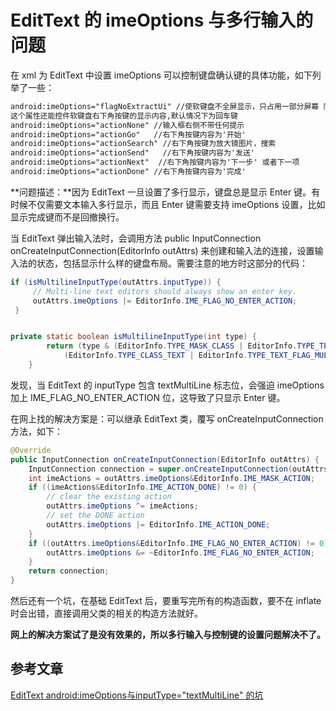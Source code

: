 # EditText 的 imeOptions 与多行输入的问题

在 xml 为 EditText 中设置 imeOptions 可以控制键盘确认键的具体功能，如下列举了一些：

```xml
android:imeOptions="flagNoExtractUi" //使软键盘不全屏显示，只占用一部分屏幕 同时,
这个属性还能控件软键盘右下角按键的显示内容,默认情况下为回车键
android:imeOptions="actionNone" //输入框右侧不带任何提示
android:imeOptions="actionGo"   //右下角按键内容为'开始'
android:imeOptions="actionSearch" //右下角按键为放大镜图片，搜索
android:imeOptions="actionSend"   //右下角按键内容为'发送'
android:imeOptions="actionNext"  //右下角按键内容为'下一步' 或者下一项
android:imeOptions="actionDone" //右下角按键内容为'完成'
```

**问题描述：**因为 EditText 一旦设置了多行显示，键盘总是显示 Enter 键。有时候不仅需要文本输入多行显示，而且 Enter 键需要支持 imeOptions 设置，比如显示完成键而不是回撤换行。

当 EditText 弹出输入法时，会调用方法 public InputConnection onCreateInputConnection(EditorInfo outAttrs) 来创建和输入法的连接，设置输入法的状态，包括显示什么样的键盘布局。需要注意的地方时这部分的代码：

```java
if (isMultilineInputType(outAttrs.inputType)) {
     // Multi-line text editors should always show an enter key.
     outAttrs.imeOptions |= EditorInfo.IME_FLAG_NO_ENTER_ACTION;
 }


private static boolean isMultilineInputType(int type) {
        return (type & (EditorInfo.TYPE_MASK_CLASS | EditorInfo.TYPE_TEXT_FLAG_MULTI_LINE)) ==
            (EditorInfo.TYPE_CLASS_TEXT | EditorInfo.TYPE_TEXT_FLAG_MULTI_LINE);
    }
```

发现，当 EditText 的 inputType 包含 textMultiLine 标志位，会强迫 imeOptions 加上 IME_FLAG_NO_ENTER_ACTION 位，这导致了只显示 Enter 键。

在网上找的解决方案是：可以继承 EditText 类，覆写 onCreateInputConnection 方法，如下：

```java
@Override
public InputConnection onCreateInputConnection(EditorInfo outAttrs) {
    InputConnection connection = super.onCreateInputConnection(outAttrs);
    int imeActions = outAttrs.imeOptions&EditorInfo.IME_MASK_ACTION;
    if ((imeActions&EditorInfo.IME_ACTION_DONE) != 0) {
        // clear the existing action
        outAttrs.imeOptions ^= imeActions;
        // set the DONE action
        outAttrs.imeOptions |= EditorInfo.IME_ACTION_DONE;
    }
    if ((outAttrs.imeOptions&EditorInfo.IME_FLAG_NO_ENTER_ACTION) != 0) {
        outAttrs.imeOptions &= ~EditorInfo.IME_FLAG_NO_ENTER_ACTION;
    }
    return connection;
}
```

然后还有一个坑，在基础 EditText 后，要重写完所有的构造函数，要不在 inflate 时会出错，直接调用父类的相关的构造方法就好。



**网上的解决方案试了是没有效果的，所以多行输入与控制键的设置问题解决不了。**



## 参考文章

[EditText android:imeOptions与inputType="textMultiLine" 的坑](https://blog.csdn.net/a641324093/article/details/62238385)
